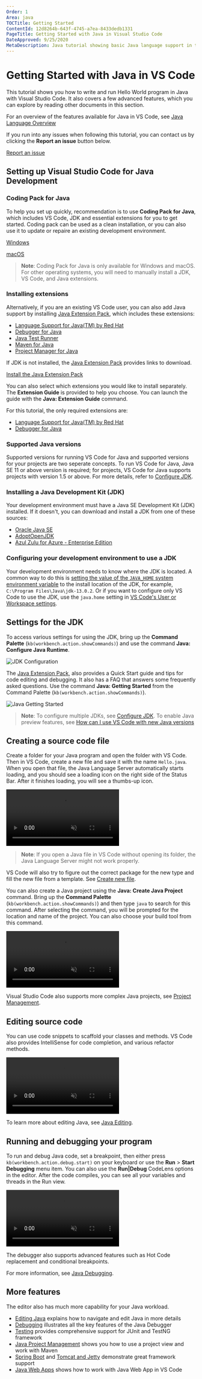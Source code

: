 ```yaml
---
Order: 1
Area: java
TOCTitle: Getting Started
ContentId: 12d8264b-643f-4745-a7ea-8433dedb1331
PageTitle: Getting Started with Java in Visual Studio Code
DateApproved: 9/25/2020
MetaDescription: Java tutorial showing basic Java language support in the Visual Studio Code editor
---
```


# Getting Started with Java in VS Code

This tutorial shows you how to write and run Hello World program in Java with Visual Studio Code. It also covers a few advanced features, which you can explore by reading other documents in this section.

For an overview of the features available for Java in VS Code, see [Java Language Overview](/docs/languages/java.md)

If you run into any issues when following this tutorial, you can contact us by clicking the **Report an issue** button below.

<a class="tutorial-feedback-btn" onclick="reportIssue('java-tutorial', 'getting-started')" href="javascript:void(0)">Report an issue</a>

## Setting up Visual Studio Code for Java Development

### Coding Pack for Java

To help you set up quickly, recommendation is to use **Coding Pack for Java**, which includes VS Code, JDK and essential extensions for you to get started. Coding pack can be used as a clean installation, or you can also use it to update or repaire an existing development environment.

<a class="tutorial-install-extension-btn" href="https://aka.ms/vscode-java-installer-win">Windows</a>

<a class="tutorial-install-extension-btn" href="https://aka.ms/vscode-java-installer-mac">macOS</a>

> **Note**: Coding Pack for Java is only available for Windows and macOS. For other operating systems, you will need to manually install a JDK, VS Code, and Java extensions.

### Installing extensions

Alternatively, if you are an existing VS Code user, you can also add Java support by installing [Java Extension Pack](https://marketplace.visualstudio.com/items?itemName=vscjava.vscode-java-pack), which includes these extensions:

* [Language Support for Java(TM) by Red Hat](https://marketplace.visualstudio.com/items?itemName=redhat.java)
* [Debugger for Java](https://marketplace.visualstudio.com/items?itemName=vscjava.vscode-java-debug)
* [Java Test Runner](https://marketplace.visualstudio.com/items?itemName=vscjava.vscode-java-test)
* [Maven for Java](https://marketplace.visualstudio.com/items?itemName=vscjava.vscode-maven)
* [Project Manager for Java](https://marketplace.visualstudio.com/items?itemName=vscjava.vscode-java-dependency)

If JDK is not installed, the [Java Extension Pack](https://marketplace.visualstudio.com/items?itemName=vscjava.vscode-java-pack) provides links to download.

<a class="tutorial-install-extension-btn" href="vscode:extension/vscjava.vscode-java-pack">Install the Java Extension Pack</a>

You can also select which extensions you would like to install separately. The **Extension Guide** is provided to help you choose. You can launch the guide with the **Java: Extension Guide** command.

For this tutorial, the only required extensions are:

* [Language Support for Java(TM) by Red Hat](https://marketplace.visualstudio.com/items?itemName=redhat.java)
* [Debugger for Java](https://marketplace.visualstudio.com/items?itemName=vscjava.vscode-java-debug)

### Supported Java versions

Supported versions for running VS Code for Java and supported versions for your projects are two seperate concepts. To run VS Code for Java, Java SE 11 or above version is required; for projects, VS Code for Java supports projects with version 1.5 or above. For more details, refer to [Configure JDK](/docs/java/java-project.md#configure-jdk).

### Installing a Java Development Kit (JDK)

Your development environment must have a Java SE Development Kit (JDK) installed. If it doesn't, you can download and install a JDK from one of these sources:

* [Oracle Java SE](https://www.oracle.com/java/technologies/javase-downloads.html)
* [AdoptOpenJDK](https://adoptopenjdk.net/)
* [Azul Zulu for Azure - Enterprise Edition](https://www.azul.com/downloads/azure-only/zulu/)

### Configuring your development environment to use a JDK

Your development environment needs to know where the JDK is located. A common way to do this is [setting the value of the `JAVA_HOME` system environment variable](https://docs.oracle.com/cd/E19182-01/821-0917/inst_jdk_javahome_t/index.html) to the install location of the JDK, for example, `C:\Program Files\Java\jdk-13.0.2`. Or if you want to configure only VS Code to use the JDK, use the `java.home` setting in [VS Code's User or Workspace settings](/docs/getstarted/settings.md).

## Settings for the JDK

To access various settings for using the JDK, bring up the **Command Palette** (`kb(workbench.action.showCommands)`) and use the command **Java: Configure Java Runtime**.

![JDK Configuration](images/java-tutorial/jdk-configuration.png)

The [Java Extension Pack](https://marketplace.visualstudio.com/items?itemName=vscjava.vscode-java-pack), also provides a Quick Start guide and tips for code editing and debugging. It also has a FAQ that answers some frequently asked questions. Use the command **Java: Getting Started** from the Command Palette (`kb(workbench.action.showCommands)`).

![Java Getting Started](images/java-tutorial/getting-started.png)

> **Note**: To configure multiple JDKs, see [Configure JDK](/docs/java/java-project.md#configure-jdk). To enable Java preview features, see [How can I use VS Code with new Java versions](/docs/java/java-faq.md#how-can-i-use-visual-studio-code-with-new-java-versions)

## Creating a source code file

Create a folder for your Java program and open the folder with VS Code. Then in VS Code, create a new file and save it with the name `Hello.java`. When you open that file, the Java Language Server automatically starts loading, and you should see a loading icon on the right side of the Status Bar. After it finishes loading, you will see a thumbs-up icon.

<video autoplay loop muted playsinline controls>
  <source src="/docs/java/java-tutorial/JavaHelloWorld.Standalone.mp4" type="video/mp4">
</video>

>**Note**: If you open a Java file in VS Code without opening its folder, the Java Language Server might not work properly.

VS Code will also try to figure out the correct package for the new type and fill the new file from a template. See [Create new file](/docs/java/java-editing.md#create-new-file).

You can also create a Java project using the **Java: Create Java Project** command. Bring up the **Command Palette**  (`kb(workbench.action.showCommands)`) and then type `java` to search for this command. After selecting the command, you will be prompted for the location and name of the project. You can also choose your build tool from this command.

<video autoplay loop muted playsinline controls>
  <source src="/docs/java/java-tutorial/JavaHelloWorld.Project.mp4" type="video/mp4">
</video>

Visual Studio Code also supports more complex Java projects, see [Project Management](/docs/java/java-project.md).

## Editing source code

You can use code snippets to scaffold your classes and methods. VS Code also provides IntelliSense for code completion, and various refactor methods.

<video autoplay loop muted playsinline controls>
  <source src="/docs/java/java-tutorial/edit-code.mp4" type="video/mp4">
</video>

To learn more about editing Java, see [Java Editing](/docs/java/java-editing.md).

## Running and debugging your program

To run and debug Java code, set a breakpoint, then either press `kb(workbench.action.debug.start)` on your keyboard or use the **Run** > **Start Debugging** menu item. You can also use the **Run|Debug** CodeLens options in the editor. After the code compiles, you can see all your variables and threads in the Run view.

<video autoplay loop muted playsinline controls>
  <source src="/docs/java/java-tutorial/run-debug.mp4" type="video/mp4">
</video>

The debugger also supports advanced features such as Hot Code replacement and conditional breakpoints.

For more information, see [Java Debugging](/docs/java/java-debugging.md).

## More features

The editor also has much more capability for your Java workload.

* [Editing Java](/docs/java/java-editing.md) explains how to navigate and edit Java in more details
* [Debugging](/docs/java/java-debugging.md) illustrates all the key features of the Java Debugger
* [Testing](/docs/java/java-testing.md) provides comprehensive support for JUnit and TestNG framework
* [Java Project Management](/docs/java/java-project.md) shows you how to use a project view and work with Maven
* [Spring Boot](/docs/java/java-spring-boot.md) and [Tomcat and Jetty](/docs/java/java-tomcat-jetty.md) demonstrate great framework support
* [Java Web Apps](/docs/java/java-webapp.md) shows how to work with Java Web App in VS Code
